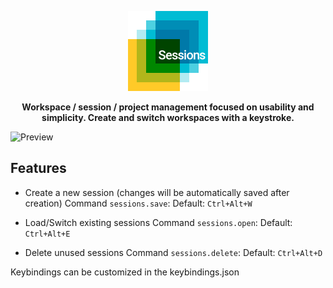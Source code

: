 <p align="center"><img src="https://raw.githubusercontent.com/oigene/vscode-sessions/master/images/icon.png" height="128"></p>
<p align="center"><strong>Workspace / session / project management focused on usability and simplicity. Create and switch workspaces with a keystroke.</strong></p>

![Preview]("https://raw.githubusercontent.com/oigene/vscode-sessions/master/images/preview.gif")

## Features

- Create a new session (changes will be automatically saved after creation)
  Command `sessions.save`: Default: `Ctrl+Alt+W`

- Load/Switch existing sessions
  Command `sessions.open`: Default: `Ctrl+Alt+E`
- Delete unused sessions
  Command `sessions.delete`: Default: `Ctrl+Alt+D`

Keybindings can be customized in the keybindings.json
